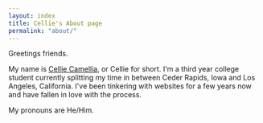 ```yaml
---
layout: index
title: Cellie's About page
permalink: "about/"
---
```


Greetings friends.

My name is <a class="h-card" rel=me href="https://celadon.moe">Cellie Camellia</a>, or Cellie for short. I'm a third year college student currently splitting my time in between Ceder Rapids, Iowa and Los Angeles, California. I've been tinkering with websites for a few years now and have fallen in love with the process.

My pronouns are He/Him.

